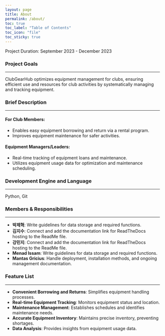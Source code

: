 ```yaml
---
layout: page
title: About
permalink: /about/
toc: true
toc_label: "Table of Contents"
toc_icon: "file"  
toc_sticky: true
---
```


Project Duration: September 2023 - December 2023

### Project Goals
-------------------
ClubGearHub optimizes equipment management for clubs, ensuring efficient use and resources for club activities by systematically managing and tracking equipment.

### Brief Description
-----------------------
#### For Club Members:
- Enables easy equipment borrowing and return via a rental program.
- Improves equipment maintenance for safer activities.

#### Equipment Managers/Leaders:
- Real-time tracking of equipment loans and maintenance.
- Utilizes equipment usage data for optimization and maintenance scheduling.

### Development Engine and Language
------------------------------------
Python, Git

### Members & Responsibilities
----------------------------------
- **박제혁**: Write guidelines for data storage and required functions.
- **김지수**: Connect and add the documentation link for ReadTheDocs hosting to the ReadMe file.
- **강민지**: Connect and add the documentation link for ReadTheDocs hosting to the ReadMe file.
- **Menad Issam**: Write guidelines for data storage and required functions.
- **Mantas Gricius**: Handle deployment, installation methods, and ongoing management documentation.

### Feature List
------------------------
- **Convenient Borrowing and Returns**: Simplifies equipment handling processes.
- **Real-time Equipment Tracking**: Monitors equipment status and location.
- **Maintenance Management**: Establishes schedules and identifies maintenance needs.
- **Accurate Equipment Inventory**: Maintains precise inventory, preventing shortages.
- **Data Analysis**: Provides insights from equipment usage data.